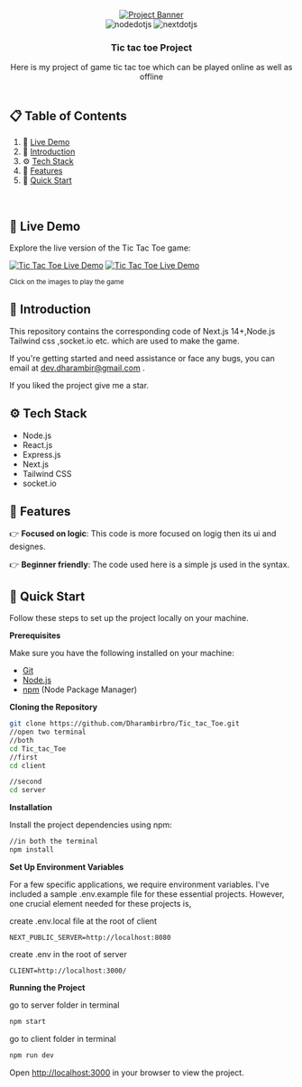 <div align="center">
  <br />
    <a href="https://tic-tac-toe-client-pi.vercel.app" target="_blank">
      <img src="https://github.com/Dharambirbro/Tic_tac_Toe/blob/main/img1.jpeg" alt="Project Banner">
    </a>
  <br />

  <div>
    <img src="https://img.shields.io/badge/-Node_JS-black?style=for-the-badge&logoColor=white&logo=nodedotjs&color=339933" alt="nodedotjs" />
    <img src="https://img.shields.io/badge/-Next_JS-black?style=for-the-badge&logoColor=white&logo=nextdotjs&color=000000" alt="nextdotjs" />
    
    
  </div>

  <h3 align="center">Tic tac toe Project</h3>

   <div align="center">
     Here is my project of game tic tac toe which can be played online as well as offline
    </div>
</div>

<br />

## 📋 <a name="table">Table of Contents</a>

1. 🚀 [Live Demo](#🚀-live-demo)
2. 🤖 [Introduction](#introduction)
3. ⚙️ [Tech Stack](#tech-stack)
4. 🔋 [Features](#features)
5. 🤸 [Quick Start](#quick-start)

<br />

## 🚀 Live Demo

Explore the live version of the Tic Tac Toe game:

[![Tic Tac Toe Live Demo](https://github.com/Dharambirbro/Tic_tac_Toe/blob/main/img1.jpeg)](https://tic-tac-toe-client-pi.vercel.app)
[![Tic Tac Toe Live Demo](https://github.com/Dharambirbro/Tic_tac_Toe/blob/main/img3.jpeg)](https://tic-tac-toe-client-pi.vercel.app)

<sup>Click on the images to play the game</sup>

## <a name="introduction">🤖 Introduction</a>

This repository contains the corresponding code of Next.js 14+,Node.js Tailwind css ,socket.io etc. which are used to make the game.

If you're getting started and need assistance or face any bugs, you can email at dev.dharambir@gmail.com .

If you liked the project give me a star.

## <a name="tech-stack">⚙️ Tech Stack</a>

- Node.js
- React.js
- Express.js
- Next.js
- Tailwind CSS
- socket.io

## <a name="features">🔋 Features</a>

👉 **Focused on logic**: This code is more focused on logig then its ui and designes.

👉 **Beginner friendly**: The code used here is a simple js used in the syntax.

## <a name="quick-start">🤸 Quick Start</a>

Follow these steps to set up the project locally on your machine.

**Prerequisites**

Make sure you have the following installed on your machine:

- [Git](https://git-scm.com/)
- [Node.js](https://nodejs.org/en)
- [npm](https://www.npmjs.com/) (Node Package Manager)

**Cloning the Repository**

```bash
git clone https://github.com/Dharambirbro/Tic_tac_Toe.git
//open two terminal
//both
cd Tic_tac_Toe
//first
cd client

//second
cd server

```

**Installation**

Install the project dependencies using npm:

```bash
//in both the terminal
npm install
```

**Set Up Environment Variables**

For a few specific applications, we require environment variables. I've included a sample .env.example file for these essential projects.
However, one crucial element needed for these projects is,

create .env.local file at the root of client

```env
NEXT_PUBLIC_SERVER=http://localhost:8080
```

create .env in the root of server

```env
CLIENT=http://localhost:3000/
```

**Running the Project**

go to server folder in terminal

```bash
npm start
```

go to client folder in terminal

```bash
npm run dev
```

Open [http://localhost:3000](http://localhost:3000) in your browser to view the project.






